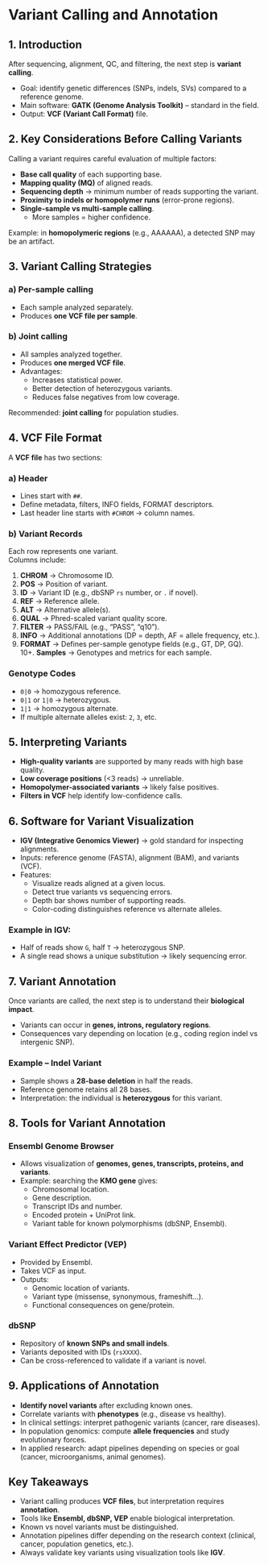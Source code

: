 # Variant Calling and Annotation

## 1. Introduction
After sequencing, alignment, QC, and filtering, the next step is **variant calling**.  
- Goal: identify genetic differences (SNPs, indels, SVs) compared to a reference genome.  
- Main software: **GATK (Genome Analysis Toolkit)** – standard in the field.  
- Output: **VCF (Variant Call Format)** file.  

## 2. Key Considerations Before Calling Variants
Calling a variant requires careful evaluation of multiple factors:

- **Base call quality** of each supporting base.  
- **Mapping quality (MQ)** of aligned reads.  
- **Sequencing depth** → minimum number of reads supporting the variant.  
- **Proximity to indels or homopolymer runs** (error-prone regions).  
- **Single-sample vs multi-sample calling**.  
  - More samples = higher confidence.  

Example: in **homopolymeric regions** (e.g., AAAAAA), a detected SNP may be an artifact.  

## 3. Variant Calling Strategies
### a) Per-sample calling
- Each sample analyzed separately.  
- Produces **one VCF file per sample**.  

### b) Joint calling
- All samples analyzed together.  
- Produces **one merged VCF file**.  
- Advantages:  
  - Increases statistical power.  
  - Better detection of heterozygous variants.  
  - Reduces false negatives from low coverage.  

Recommended: **joint calling** for population studies.

## 4. VCF File Format
A **VCF file** has two sections:  

### a) Header
- Lines start with `##`.  
- Define metadata, filters, INFO fields, FORMAT descriptors.  
- Last header line starts with `#CHROM` → column names.  

### b) Variant Records
Each row represents one variant.  
Columns include:  

1. **CHROM** → Chromosome ID.  
2. **POS** → Position of variant.  
3. **ID** → Variant ID (e.g., dbSNP `rs` number, or `.` if novel).  
4. **REF** → Reference allele.  
5. **ALT** → Alternative allele(s).  
6. **QUAL** → Phred-scaled variant quality score.  
7. **FILTER** → PASS/FAIL (e.g., “PASS”, “q10”).  
8. **INFO** → Additional annotations (DP = depth, AF = allele frequency, etc.).  
9. **FORMAT** → Defines per-sample genotype fields (e.g., GT, DP, GQ).  
10+. **Samples** → Genotypes and metrics for each sample.  

### Genotype Codes
- `0|0` → homozygous reference.  
- `0|1` or `1|0` → heterozygous.  
- `1|1` → homozygous alternate.  
- If multiple alternate alleles exist: `2`, `3`, etc.  

## 5. Interpreting Variants
- **High-quality variants** are supported by many reads with high base quality.  
- **Low coverage positions** (<3 reads) → unreliable.  
- **Homopolymer-associated variants** → likely false positives.  
- **Filters in VCF** help identify low-confidence calls.  

## 6. Software for Variant Visualization
- **IGV (Integrative Genomics Viewer)** → gold standard for inspecting alignments.  
- Inputs: reference genome (FASTA), alignment (BAM), and variants (VCF).  
- Features:  
  - Visualize reads aligned at a given locus.  
  - Detect true variants vs sequencing errors.  
  - Depth bar shows number of supporting reads.  
  - Color-coding distinguishes reference vs alternate alleles.  

### Example in IGV:
- Half of reads show `G`, half `T` → heterozygous SNP.  
- A single read shows a unique substitution → likely sequencing error.  

## 7. Variant Annotation
Once variants are called, the next step is to understand their **biological impact**.

- Variants can occur in **genes, introns, regulatory regions**.  
- Consequences vary depending on location (e.g., coding region indel vs intergenic SNP).  

### Example – Indel Variant
- Sample shows a **28-base deletion** in half the reads.  
- Reference genome retains all 28 bases.  
- Interpretation: the individual is **heterozygous** for this variant.  

## 8. Tools for Variant Annotation
### Ensembl Genome Browser
- Allows visualization of **genomes, genes, transcripts, proteins, and variants**.  
- Example: searching the **KMO gene** gives:  
  - Chromosomal location.  
  - Gene description.  
  - Transcript IDs and number.  
  - Encoded protein + UniProt link.  
  - Variant table for known polymorphisms (dbSNP, Ensembl).  

### Variant Effect Predictor (VEP)
- Provided by Ensembl.  
- Takes VCF as input.  
- Outputs:  
  - Genomic location of variants.  
  - Variant type (missense, synonymous, frameshift…).  
  - Functional consequences on gene/protein.  

### dbSNP
- Repository of **known SNPs and small indels**.  
- Variants deposited with IDs (`rsXXXX`).  
- Can be cross-referenced to validate if a variant is novel.  

## 9. Applications of Annotation
- **Identify novel variants** after excluding known ones.  
- Correlate variants with **phenotypes** (e.g., disease vs healthy).  
- In clinical settings: interpret pathogenic variants (cancer, rare diseases).  
- In population genomics: compute **allele frequencies** and study evolutionary forces.  
- In applied research: adapt pipelines depending on species or goal (cancer, microorganisms, animal genomes).  

## Key Takeaways
- Variant calling produces **VCF files**, but interpretation requires **annotation**.  
- Tools like **Ensembl, dbSNP, VEP** enable biological interpretation.  
- Known vs novel variants must be distinguished.  
- Annotation pipelines differ depending on the research context (clinical, cancer, population genetics, etc.).  
- Always validate key variants using visualization tools like **IGV**.  
